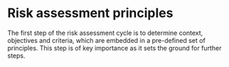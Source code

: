 Risk assessment principles
=======================

The first step of the risk assessment cycle is to determine context, objectives and criteria, which are embedded in a pre-defined set of principles. This step is of key importance as it sets the ground for further steps.
